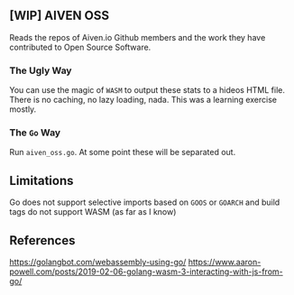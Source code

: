 ## [WIP] AIVEN OSS

Reads the repos of Aiven.io Github members and the work they have contributed to Open Source Software.

### The Ugly Way

You can use the magic of `WASM` to output these stats to a hideos HTML file. There is no caching, no lazy loading, nada. This was a learning exercise mostly.

### The `Go` Way

Run `aiven_oss.go`. At some point these will be separated out.

## Limitations

Go does not support selective imports based on `GOOS` or `GOARCH` and build tags do not support WASM (as far as I know)

## References

https://golangbot.com/webassembly-using-go/
https://www.aaron-powell.com/posts/2019-02-06-golang-wasm-3-interacting-with-js-from-go/